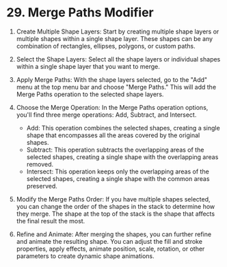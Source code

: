 # 29. Merge Paths Modifier

1. Create Multiple Shape Layers: Start by creating multiple shape layers or multiple shapes within a single shape layer. These shapes can be any combination of rectangles, ellipses, polygons, or custom paths.

2. Select the Shape Layers: Select all the shape layers or individual shapes within a single shape layer that you want to merge.

3. Apply Merge Paths: With the shape layers selected, go to the "Add" menu at the top menu bar and choose "Merge Paths." This will add the Merge Paths operation to the selected shape layers.

4. Choose the Merge Operation: In the Merge Paths operation options, you'll find three merge operations: Add, Subtract, and Intersect.
    - Add: This operation combines the selected shapes, creating a single shape that encompasses all the areas covered by the original shapes.
    - Subtract: This operation subtracts the overlapping areas of the selected shapes, creating a single shape with the overlapping areas removed.
    - Intersect: This operation keeps only the overlapping areas of the selected shapes, creating a single shape with the common areas preserved.

5. Modify the Merge Paths Order: If you have multiple shapes selected, you can change the order of the shapes in the stack to determine how they merge. The shape at the top of the stack is the shape that affects the final result the most.

6. Refine and Animate: After merging the shapes, you can further refine and animate the resulting shape. You can adjust the fill and stroke properties, apply effects, animate position, scale, rotation, or other parameters to create dynamic shape animations.